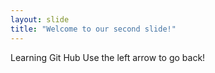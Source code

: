 ```yaml
---
layout: slide
title: "Welcome to our second slide!"
---
```

Learning Git Hub
Use the left arrow to go back!
